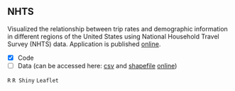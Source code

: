 ## NHTS
Visualized the relationship between trip rates and demographic information in different regions of the United States using National Household Travel Survey (NHTS) data. Application is published [online](https://nap424.shinyapps.io/nhts/).
- [x] Code
- [ ] Data (can be accessed here: [csv](https://nhts.ornl.gov/assets/2016/download/csv.zip) and [shapefile](https://www2.census.gov/geo/tiger/TIGER2017/CBSA/tl_2017_us_cbsa.zip) [online](https://nhts.ornl.gov/downloads))

`R` `R Shiny` `Leaflet`
